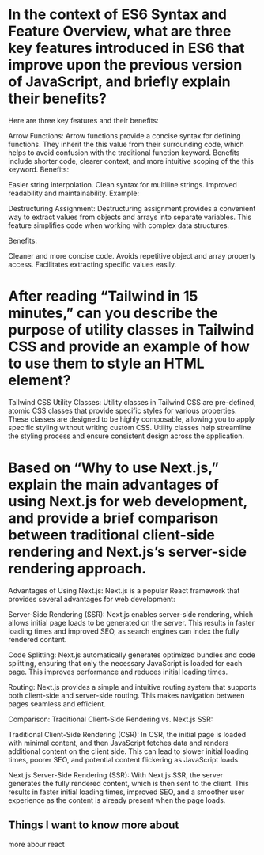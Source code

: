 # In the context of ES6 Syntax and Feature Overview, what are three key features introduced in ES6 that improve upon the previous version of JavaScript, and briefly explain their benefits?

 Here are three key features and their benefits:

Arrow Functions:
Arrow functions provide a concise syntax for defining functions. They inherit the this value from their surrounding code, which helps to avoid confusion with the traditional function keyword. Benefits include shorter code, clearer context, and more intuitive scoping of the this keyword.
Benefits:

Easier string interpolation.
Clean syntax for multiline strings.
Improved readability and maintainability.
Example:

Destructuring Assignment:
Destructuring assignment provides a convenient way to extract values from objects and arrays into separate variables. This feature simplifies code when working with complex data structures.

Benefits:

Cleaner and more concise code.
Avoids repetitive object and array property access.
Facilitates extracting specific values easily.

# After reading “Tailwind in 15 minutes,” can you describe the purpose of utility classes in Tailwind CSS and provide an example of how to use them to style an HTML element?

Tailwind CSS Utility Classes:
Utility classes in Tailwind CSS are pre-defined, atomic CSS classes that provide specific styles for various properties. These classes are designed to be highly composable, allowing you to apply specific styling without writing custom CSS. Utility classes help streamline the styling process and ensure consistent design across the application.


# Based on “Why to use Next.js,” explain the main advantages of using Next.js for web development, and provide a brief comparison between traditional client-side rendering and Next.js’s server-side rendering approach.

Advantages of Using Next.js:
Next.js is a popular React framework that provides several advantages for web development:

Server-Side Rendering (SSR): Next.js enables server-side rendering, which allows initial page loads to be generated on the server. This results in faster loading times and improved SEO, as search engines can index the fully rendered content.

Code Splitting: Next.js automatically generates optimized bundles and code splitting, ensuring that only the necessary JavaScript is loaded for each page. This improves performance and reduces initial loading times.

Routing: Next.js provides a simple and intuitive routing system that supports both client-side and server-side routing. This makes navigation between pages seamless and efficient.

Comparison: Traditional Client-Side Rendering vs. Next.js SSR:

Traditional Client-Side Rendering (CSR):
In CSR, the initial page is loaded with minimal content, and then JavaScript fetches data and renders additional content on the client side. This can lead to slower initial loading times, poorer SEO, and potential content flickering as JavaScript loads.

Next.js Server-Side Rendering (SSR):
With Next.js SSR, the server generates the fully rendered content, which is then sent to the client. This results in faster initial loading times, improved SEO, and a smoother user experience as the content is already present when the page loads.

## Things I want to know more about
more abour react